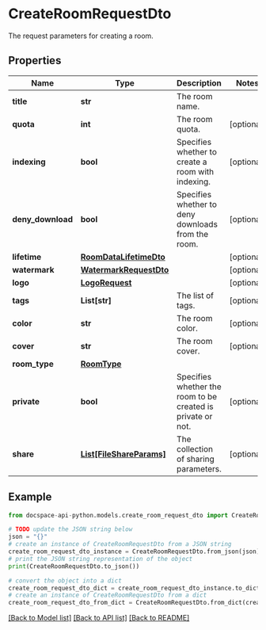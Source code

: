 # CreateRoomRequestDto
The request parameters for creating a room.

## Properties

Name | Type | Description | Notes
------------ | ------------- | ------------- | -------------
**title** | **str** | The room name. | 
**quota** | **int** | The room quota. | [optional] 
**indexing** | **bool** | Specifies whether to create a room with indexing. | [optional] 
**deny_download** | **bool** | Specifies whether to deny downloads from the room. | [optional] 
**lifetime** | [**RoomDataLifetimeDto**](RoomDataLifetimeDto.md) |  | [optional] 
**watermark** | [**WatermarkRequestDto**](WatermarkRequestDto.md) |  | [optional] 
**logo** | [**LogoRequest**](LogoRequest.md) |  | [optional] 
**tags** | **List[str]** | The list of tags. | [optional] 
**color** | **str** | The room color. | [optional] 
**cover** | **str** | The room cover. | [optional] 
**room_type** | [**RoomType**](RoomType.md) |  | 
**private** | **bool** | Specifies whether the room to be created is private or not. | [optional] 
**share** | [**List[FileShareParams]**](FileShareParams.md) | The collection of sharing parameters. | [optional] 

## Example

```python
from docspace-api-python.models.create_room_request_dto import CreateRoomRequestDto

# TODO update the JSON string below
json = "{}"
# create an instance of CreateRoomRequestDto from a JSON string
create_room_request_dto_instance = CreateRoomRequestDto.from_json(json)
# print the JSON string representation of the object
print(CreateRoomRequestDto.to_json())

# convert the object into a dict
create_room_request_dto_dict = create_room_request_dto_instance.to_dict()
# create an instance of CreateRoomRequestDto from a dict
create_room_request_dto_from_dict = CreateRoomRequestDto.from_dict(create_room_request_dto_dict)
```
[[Back to Model list]](../README.md#documentation-for-models) [[Back to API list]](../README.md#documentation-for-api-endpoints) [[Back to README]](../README.md)


